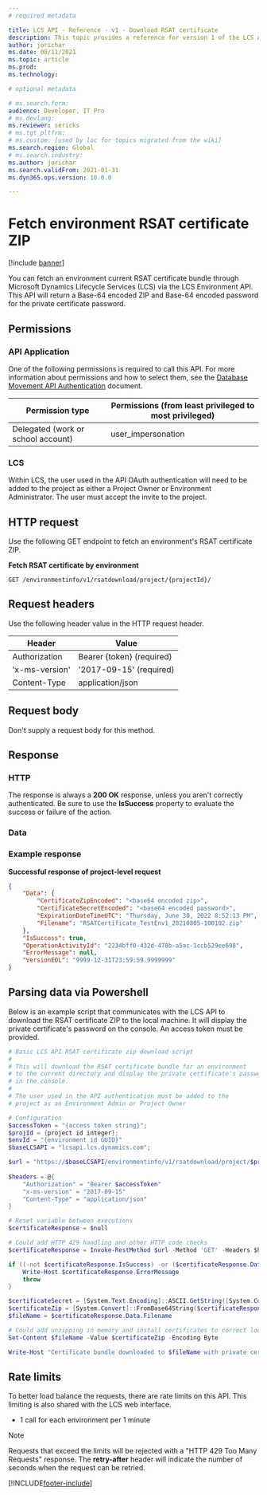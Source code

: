 ```yaml
---
# required metadata

title: LCS API - Reference - v1 - Download RSAT certificate
description: This topic provides a reference for version 1 of the LCS API.
author: jorichar
ms.date: 08/11/2021
ms.topic: article
ms.prod: 
ms.technology: 

# optional metadata

# ms.search.form: 
audience: Developer, IT Pro
# ms.devlang: 
ms.reviewer: sericks
# ms.tgt_pltfrm: 
# ms.custom: [used by loc for topics migrated from the wiki]
ms.search.region: Global
# ms.search.industry: 
ms.author: jorichar
ms.search.validFrom: 2021-01-31
ms.dyn365.ops.version: 10.0.0

---
```


# Fetch environment RSAT certificate ZIP

[!include [banner](../../../includes/banner.md)]

You can fetch an environment current RSAT certificate bundle through Microsoft Dynamics Lifecycle Services (LCS) via the LCS Environment API. This API will return a Base-64 encoded ZIP and Base-64 encoded password for the private certificate password.

## Permissions

### API Application
One of the following permissions is required to call this API. For more information about permissions and how to select them, see the [Database Movement API Authentication](../../../database/api/dbmovement-api-authentication.md) document.

| Permission type                    | Permissions (from least privileged to most privileged) |
|------------------------------------|--------------------------------------------------------|
| Delegated (work or school account) | user\_impersonation                                    |

### LCS
Within LCS, the user used in the API OAuth authentication will need to be added to the project as either a Project Owner or Environment Administrator. The user must accept the invite to the project. 

## HTTP request

Use the following GET endpoint to fetch an environment's RSAT certificate ZIP.

**Fetch RSAT certificate by environment**
<!-- { "blockType": "ignored" } -->
```http
GET /environmentinfo/v1/rsatdownload/project/{projectId}/
```

## Request headers

Use the following header value in the HTTP request header. 

| Header         | Value                     |
|----------------|---------------------------|
| Authorization  | Bearer {token} (required) |
| 'x-ms-version' | '2017-09-15' (required)   |
| Content-Type   | application/json          |

## Request body

Don't supply a request body for this method.

## Response

### HTTP
The response is always a **200 OK** response, unless you aren't correctly authenticated. Be sure to use the **IsSuccess** property to evaluate the success or failure of the action.

### Data


### Example response

**Successful response of project-level request**
```json
{
    "Data": {
        "CertificateZipEncoded": "<base64 encoded zip>",
        "CertificateSecretEncoded": "<base64 encoded password>",
        "ExpirationDateTimeUTC": "Thursday, June 30, 2022 8:52:13 PM",
        "Filename": "RSATCertificate_TestEnv1_20210805-100102.zip"
    },
    "IsSuccess": true,
    "OperationActivityId": "2234bff0-432d-478b-a5ac-1ccb529ee698",
    "ErrorMessage": null,
    "VersionEOL": "9999-12-31T23:59:59.9999999"
}
```

## Parsing data via Powershell

Below is an example script that communicates with the LCS API to download the RSAT certificate ZIP to the local machine. It will display the private certificate's password on the console. An access token must be provided.

```powershell
# Basic LCS API RSAT certificate zip download script
#
# This will download the RSAT certificate bundle for an environment
# to the current directory and display the private certificate's password
# in the console.
#
# The user used in the API authentication must be added to the
# project as an Environment Admin or Project Owner

# Configuration
$accessToken = "{access token string}";
$projId = {project id integer};
$envId = "{environment id GUID}"
$baseLCSAPI = "lcsapi.lcs.dynamics.com";

$url = "https://$baseLCSAPI/environmentinfo/v1/rsatdownload/project/$projId/environment/$envId"
 
$headers = @{
    "Authorization" = "Bearer $accessToken"
    "x-ms-version" = "2017-09-15"
    "Content-Type" = "application/json"
}

# Reset variable between executions
$certificateResponse = $null 

# Could add HTTP 429 handling and other HTTP code checks
$certificateResponse = Invoke-RestMethod $url -Method 'GET' -Headers $headers

if ((-not $certificateResponse.IsSuccess) -or ($certificateResponse.Data -eq $null)) {
    Write-Host $certificateResponse.ErrorMessage
    throw
}

$certificateSecret = [System.Text.Encoding]::ASCII.GetString([System.Convert]::FromBase64String($certificateResponse.Data.CertificateSecretEncoded))
$certificateZip = [System.Convert]::FromBase64String($certificateResponse.Data.CertificateZipEncoded)
$fileName = $certificateResponse.Data.Filename

# Could add unzipping in memory and install certificates to correct local certificate stores
Set-Content $fileName -Value $certificateZip -Encoding Byte

Write-Host "Certificate bundle downloaded to $fileName with private certificate password $certificateSecret"
```

## Rate limits

To better load balance the requests, there are rate limits on this API. This limiting is also shared with the LCS web interface.

 * 1 call for each environment per 1 minute

> [!NOTE]
> Requests that exceed the limits will be rejected with a "HTTP 429 Too Many Requests" response. The **retry-after** header will indicate the number of seconds when the request can be retried.

[!INCLUDE[footer-include](../../../../../includes/footer-banner.md)]
